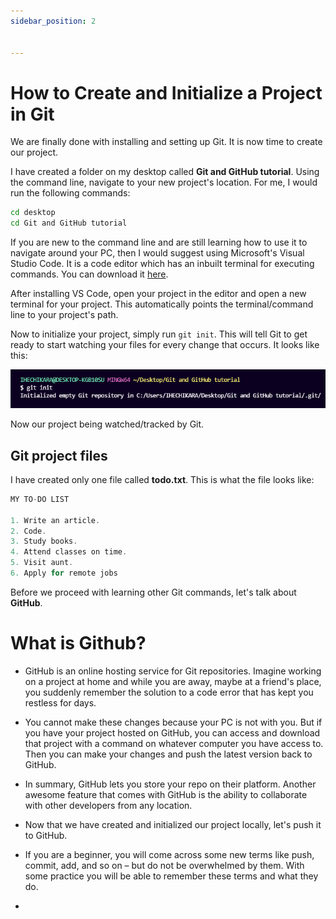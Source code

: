 ```yaml
---
sidebar_position: 2


---
```



# How to Create and Initialize a Project in Git

We are finally done with installing and setting up Git. It is now time to create our project.

I have created a folder on my desktop called **Git and GitHub tutorial**. Using the command line, navigate to your new project's location. For me, I would run the following commands:

```bash
cd desktop
cd Git and GitHub tutorial
```

If you are new to the command line and are still learning how to use it to navigate around your PC, then I would suggest using Microsoft's Visual Studio Code. It is a code editor which has an inbuilt terminal for executing commands. You can download it [here](https://code.visualstudio.com/download).

After installing VS Code, open your project in the editor and open a new terminal for your project. This automatically points the terminal/command line to your project's path.

Now to initialize your project, simply run `git init`. This will tell Git to get ready to start watching your files for every change that occurs. It looks like this:

![git-init](img/git-init.png)

Now our project being watched/tracked by Git.

## Git project files

I have created only one file called **todo.txt**. This is what the file looks like:

```cpp
MY TO-DO LIST

1. Write an article.
2. Code.
3. Study books.
4. Attend classes on time.
5. Visit aunt.
6. Apply for remote jobs

```

Before we proceed with learning other Git commands, let's talk about **GitHub**.

# What is Github?

* GitHub is an online hosting service for Git repositories. Imagine working on a project at home and while you are away, maybe at a friend's place, you suddenly remember the solution to a code error that has kept you restless for days.

* You cannot make these changes because your PC is not with you. But if you have your project hosted on GitHub, you can access and download that project with a command on whatever computer you have access to. Then you can make your changes and push the latest version back to GitHub.
* In summary, GitHub lets you store your repo on their platform. Another awesome feature that comes with GitHub is the ability to collaborate with other developers from any location.
* Now that we have created and initialized our project locally, let's push it to GitHub.
* If you are a beginner, you will come across some new terms like push, commit, add, and so on – but do not be overwhelmed by them. With some practice you will be able to remember these terms and what they do.
* 
